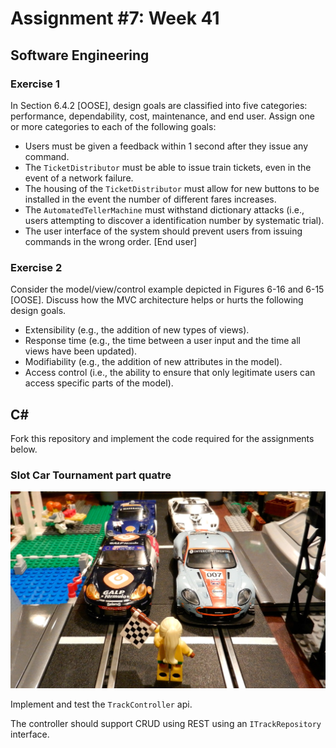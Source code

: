 # Assignment #7: Week 41

## Software Engineering

### Exercise 1
In Section 6.4.2 [OOSE], design goals are classified into five categories: performance, dependability, cost, maintenance, and end user. Assign one or more categories to each of the following goals:
- Users must be given a feedback within 1 second after they issue any command.
- The `TicketDistributor` must be able to issue train tickets, even in the event of a network failure.
- The housing of the `TicketDistributor` must allow for new buttons to be installed in the event the number of different fares increases.
- The `AutomatedTellerMachine` must withstand dictionary attacks (i.e., users attempting to discover a identification number by systematic trial).
- The user interface of the system should prevent users from issuing commands in the wrong order. [End user]

### Exercise 2
Consider the model/view/control example depicted in Figures 6-16 and 6-15 [OOSE].  Discuss how the MVC architecture helps or hurts the following design goals.
- Extensibility (e.g., the addition of new types of views).
- Response time (e.g., the time between a user input and the time all views have been updated).
- Modifiability (e.g., the addition of new attributes in the model).
- Access control (i.e., the ability to ensure that only legitimate users can access specific parts of the model).

## C&#35;

Fork this repository and implement the code required for the assignments below.

### Slot Car Tournament part quatre

![](images/slotcarslego.jpg "Slot Cars")

Implement and test the `TrackController` api.

The controller should support CRUD using REST using an `ITrackRepository` interface.
